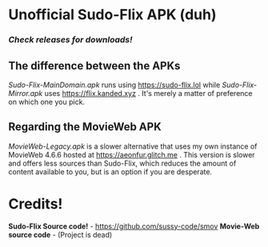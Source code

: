 # Unofficial Sudo-Flix APK (duh)

### *Check releases for downloads!* ###

## The difference between the APKs


*Sudo-Flix-MainDomain.apk* runs using https://sudo-flix.lol while *Sudo-Flix-Mirror.apk* uses https://flix.kanded.xyz . It's merely a matter of preference on which one you pick.


## Regarding the MovieWeb APK


*MovieWeb-Legacy.apk* is a slower alternative that uses my own instance of MovieWeb 4.6.6 hosted at https://aeonfur.glitch.me . This version is slower and offers less sources than Sudo-Flix, which reduces the amount of content available to you, but is an option if you are desperate.

# Credits!

**Sudo-Flix Source code!** - https://github.com/sussy-code/smov
**Movie-Web source code** - (Project is dead)

